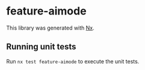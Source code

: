 # feature-aimode

This library was generated with [Nx](https://nx.dev).

## Running unit tests

Run `nx test feature-aimode` to execute the unit tests.
